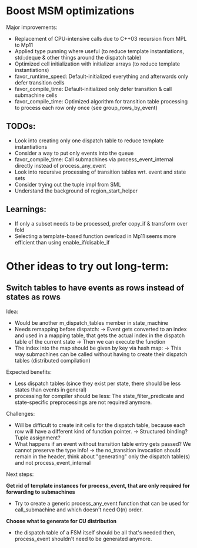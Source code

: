 # Boost MSM optimizations

Major improvements:

- Replacement of CPU-intensive calls due to C++03 recursion from MPL to Mp11
- Applied type punning where useful (to reduce template instantiations, std::deque & other things around the dispatch table)
- Optimized cell initialization with initializer arrays (to reduce template instantiations)
- favor_runtime_speed: Default-initialized everything and afterwards only defer transition cells
- favor_compile_time: Default-initialized only defer transition & call submachine cells
- favor_compile_time: Optimized algorithm for transition table processing to process each row only once (see group_rows_by_event)

## TODOs:

- Look into creating only one dispatch table to reduce template instantiations
- Consider a way to put only events into the queue
- favor_compile_time: Call submachines via process_event_internal directly instead of process_any_event
- Look into recursive processing of transition tables wrt. event and state sets
- Consider trying out the tuple impl from SML
- Understand the background of region_start_helper

## Learnings:

- If only a subset needs to be processed, prefer copy_if & transform over fold
- Selecting a template-based function overload in Mp11 seems more efficient than using enable_if/disable_if


# Other ideas to try out long-term:

## Switch tables to have events as rows instead of states as rows

Idea:
- Would be another m_dispatch_tables member in state_machine
- Needs remapping before dispatch:
-> Event gets converted to an index and used in a mapping table, that gets the actual index in the dispatch table of the current state
-> Then we can execute the function
- The index into the map should be given by key via hash map:
-> This way submachines can be called without having to create their dispatch tables (distributed compilation)


Expected benefits:
- Less dispatch tables (since they exist per state, there should be less states than events in general)
- processing for compiler should be less: The state_filter_predicate and state-specific preprocessings are not required anymore.


Challenges:
- Will be difficult to create init cells for the dispatch table, because each row will have a different kind of function pointer.
-> Structured binding? Tuple assignment?
- What happens if an event without transition table entry gets passed? We cannot preserve the type info!
-> the no_transition invocation should remain in the header, think about "generating" only the dispatch table(s) and not process_event_internal


Next steps:

**Get rid of template instances for process_event, that are only required for forwarding to submachines**
- Try to create a generic process_any_event function that can be used for call_submachine and which doesn't need O(n) order.

**Choose what to generate for CU distribution**
- the dispatch table of a FSM itself should be all that's needed then, process_event shouldn't need to be generated anymore.